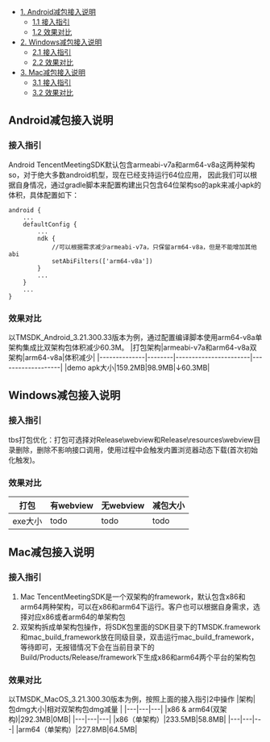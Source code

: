- [1. Android减包接入说明](#Android减包接入说明)
    * [1.1 接入指引](#接入指引)
    * [1.2 效果对比](#效果对比)
- [2. Windows减包接入说明](#Windows减包接入说明)
    * [2.1 接入指引](#接入指引-1)
    * [2.2 效果对比](#效果对比-1)
- [3. Mac减包接入说明](#Mac减包接入说明)
    * [3.1 接入指引](#接入指引-2)
    * [3.2 效果对比](#效果对比-2)

## Android减包接入说明
### 接入指引
Android TencentMeetingSDK默认包含armeabi-v7a和arm64-v8a这两种架构so，对于绝大多数android机型，现在已经支持运行64位应用， 因此我们可以根据自身情况，通过gradle脚本来配置构建出只包含64位架构so的apk来减小apk的体积，具体配置如下：
```
android {
    ...
    defaultConfig {
        ...
        ndk {
            //可以根据需求减少armeabi-v7a，只保留arm64-v8a，但是不能增加其他abi
            setAbiFilters(['arm64-v8a'])
        }
        ...
    }
    ...
}

```

### 效果对比
以TMSDK_Android_3.21.300.33版本为例，通过配置编译脚本使用arm64-v8a单架构集成比双架构包体积减少60.3M。
|打包架构|armeabi-v7a和arm64-v8a双架构|arm64-v8a|体积减少|
|--------------|--------|-----------------------|-------------------|
|demo apk大小|159.2MB|98.9MB|↓60.3MB|



## Windows减包接入说明
### 接入指引
tbs打包优化：打包可选择对Release\webview和Release\resources\webview目录删除，删除不影响接口调用，使用过程中会触发内置浏览器动态下载(首次初始化触发)。

### 效果对比
|打包| 有webview | 无webview | 减包大小 |
|--------------|----------|----------|------|
|exe大小| todo     | todo     | todo |



## Mac减包接入说明
### 接入指引
1. Mac TencentMeetingSDK是一个双架构的framework，默认包含x86和arm64两种架构，可以在x86和arm64下运行。客户也可以根据自身需求，选择对应x86或者arm64的单架构包
2. 双架构拆成单架构包操作，将SDK包里面的SDK目录下的TMSDK.framework和mac_build_framework放在同级目录，双击运行mac_build_framework，等待即可，无报错情况下会在当前目录下的Build/Products/Release/framework下生成x86和arm64两个平台的架构包

### 效果对比
以TMSDK_MacOS_3.21.300.30版本为例，按照上面的接入指引2中操作
|架构|包dmg大小|相对双架构包dmg减量 |
|---|---|---|
|x86 & arm64(双架构)|292.3MB|0MB|
|---|---|---|
|x86（单架构）|233.5MB|58.8MB|
|---|---|---|
|arm64（单架构）|227.8MB|64.5MB|

